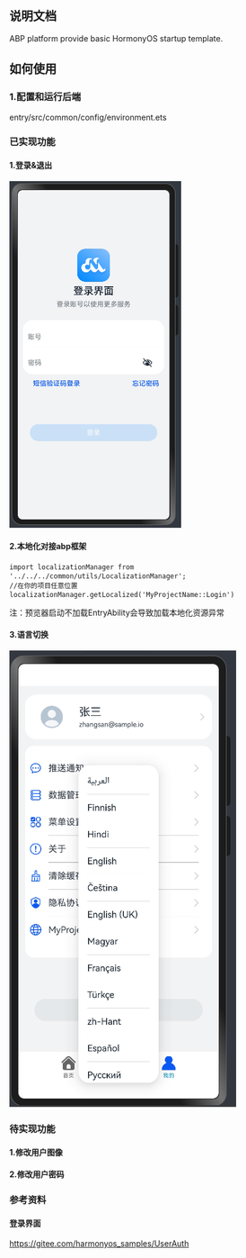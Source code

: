 ## 说明文档
ABP platform provide basic HormonyOS startup template.

## 如何使用
### 1.配置和运行后端
entry/src/common/config/environment.ets


### 已实现功能
#### 1.登录&退出
![img.png](/docs/img.png)

#### 2.本地化对接abp框架
```
import localizationManager from '../../../common/utils/LocalizationManager';
//在你的项目任意位置
localizationManager.getLocalized('MyProjectName::Login')
```
注：预览器启动不加载EntryAbility会导致加载本地化资源异常

#### 3.语言切换
![img3.png](/docs/img3.png)

### 待实现功能
#### 1.修改用户图像
#### 2.修改用户密码


### 参考资料
#### 登录界面
https://gitee.com/harmonyos_samples/UserAuth